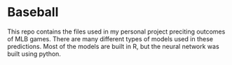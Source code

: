 # Baseball

This repo contains the files used in my personal project preciting outcomes of MLB games. There are many different types of models used in these predictions. Most of the models are built in R, but the neural network was built using python. 
